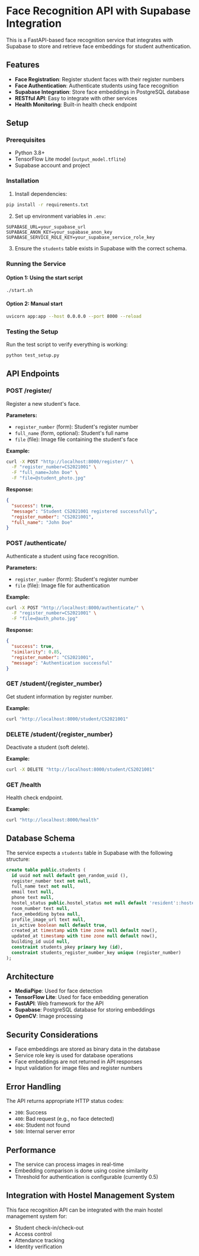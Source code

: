 # Face Recognition API with Supabase Integration

This is a FastAPI-based face recognition service that integrates with Supabase to store and retrieve face embeddings for student authentication.

## Features

- **Face Registration**: Register student faces with their register numbers
- **Face Authentication**: Authenticate students using face recognition
- **Supabase Integration**: Store face embeddings in PostgreSQL database
- **RESTful API**: Easy to integrate with other services
- **Health Monitoring**: Built-in health check endpoint

## Setup

### Prerequisites

- Python 3.8+
- TensorFlow Lite model (`output_model.tflite`)
- Supabase account and project

### Installation

1. Install dependencies:
```bash
pip install -r requirements.txt
```

2. Set up environment variables in `.env`:
```env
SUPABASE_URL=your_supabase_url
SUPABASE_ANON_KEY=your_supabase_anon_key
SUPABASE_SERVICE_ROLE_KEY=your_supabase_service_role_key
```

3. Ensure the `students` table exists in Supabase with the correct schema.

### Running the Service

#### Option 1: Using the start script
```bash
./start.sh
```

#### Option 2: Manual start
```bash
uvicorn app:app --host 0.0.0.0 --port 8000 --reload
```

### Testing the Setup

Run the test script to verify everything is working:
```bash
python test_setup.py
```

## API Endpoints

### POST /register/
Register a new student's face.

**Parameters:**
- `register_number` (form): Student's register number
- `full_name` (form, optional): Student's full name
- `file` (file): Image file containing the student's face

**Example:**
```bash
curl -X POST "http://localhost:8000/register/" \
  -F "register_number=CS2021001" \
  -F "full_name=John Doe" \
  -F "file=@student_photo.jpg"
```

**Response:**
```json
{
  "success": true,
  "message": "Student CS2021001 registered successfully",
  "register_number": "CS2021001",
  "full_name": "John Doe"
}
```

### POST /authenticate/
Authenticate a student using face recognition.

**Parameters:**
- `register_number` (form): Student's register number
- `file` (file): Image file for authentication

**Example:**
```bash
curl -X POST "http://localhost:8000/authenticate/" \
  -F "register_number=CS2021001" \
  -F "file=@auth_photo.jpg"
```

**Response:**
```json
{
  "success": true,
  "similarity": 0.85,
  "register_number": "CS2021001",
  "message": "Authentication successful"
}
```

### GET /student/{register_number}
Get student information by register number.

**Example:**
```bash
curl "http://localhost:8000/student/CS2021001"
```

### DELETE /student/{register_number}
Deactivate a student (soft delete).

**Example:**
```bash
curl -X DELETE "http://localhost:8000/student/CS2021001"
```

### GET /health
Health check endpoint.

**Example:**
```bash
curl "http://localhost:8000/health"
```

## Database Schema

The service expects a `students` table in Supabase with the following structure:

```sql
create table public.students (
  id uuid not null default gen_random_uuid (),
  register_number text not null,
  full_name text not null,
  email text null,
  phone text null,
  hostel_status public.hostel_status not null default 'resident'::hostel_status,
  room_number text null,
  face_embedding bytea null,
  profile_image_url text null,
  is_active boolean null default true,
  created_at timestamp with time zone null default now(),
  updated_at timestamp with time zone null default now(),
  building_id uuid null,
  constraint students_pkey primary key (id),
  constraint students_register_number_key unique (register_number)
);
```

## Architecture

- **MediaPipe**: Used for face detection
- **TensorFlow Lite**: Used for face embedding generation
- **FastAPI**: Web framework for the API
- **Supabase**: PostgreSQL database for storing embeddings
- **OpenCV**: Image processing

## Security Considerations

- Face embeddings are stored as binary data in the database
- Service role key is used for database operations
- Face embeddings are not returned in API responses
- Input validation for image files and register numbers

## Error Handling

The API returns appropriate HTTP status codes:
- `200`: Success
- `400`: Bad request (e.g., no face detected)
- `404`: Student not found
- `500`: Internal server error

## Performance

- The service can process images in real-time
- Embedding comparison is done using cosine similarity
- Threshold for authentication is configurable (currently 0.5)

## Integration with Hostel Management System

This face recognition API can be integrated with the main hostel management system for:
- Student check-in/check-out
- Access control
- Attendance tracking
- Identity verification